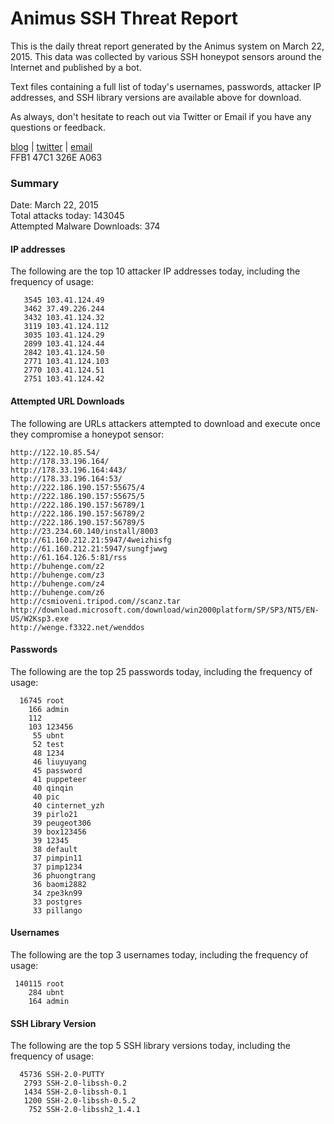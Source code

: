 # Animus SSH Threat Report

This is the daily threat report generated by the Animus system on March 22, 2015. This data was collected by various SSH honeypot sensors around the Internet and published by a bot.  

Text files containing a full list of today's usernames, passwords, attacker IP addresses, and SSH library versions are available above for download.  

As always, don't hesitate to reach out via Twitter or Email if you have any questions or feedback.  

[blog](http://morris.guru) | [twitter](https://twitter.com/andrew___morris) | [email](mailto:andrew@morris.guru)  
FFB1 47C1 326E A063  

### Summary

Date: March 22, 2015  
Total attacks today: 143045  
Attempted Malware Downloads: 374 

#### IP addresses
The following are the top 10 attacker IP addresses today, including the frequency of usage:
```
   3545 103.41.124.49
   3462 37.49.226.244
   3432 103.41.124.32
   3119 103.41.124.112
   3035 103.41.124.29
   2899 103.41.124.44
   2842 103.41.124.50
   2771 103.41.124.103
   2770 103.41.124.51
   2751 103.41.124.42
```

#### Attempted URL Downloads
The following are URLs attackers attempted to download and execute once they compromise a honeypot sensor:
```
http://122.10.85.54/
http://178.33.196.164/
http://178.33.196.164:443/
http://178.33.196.164:53/
http://222.186.190.157:55675/4
http://222.186.190.157:55675/5
http://222.186.190.157:56789/1
http://222.186.190.157:56789/2
http://222.186.190.157:56789/5
http://23.234.60.140/install/8003
http://61.160.212.21:5947/4weizhisfg
http://61.160.212.21:5947/sungfjwwg
http://61.164.126.5:81/rss
http://buhenge.com/z2
http://buhenge.com/z3
http://buhenge.com/z4
http://buhenge.com/z6
http://csmioveni.tripod.com//scanz.tar
http://download.microsoft.com/download/win2000platform/SP/SP3/NT5/EN-US/W2Ksp3.exe
http://wenge.f3322.net/wenddos
```

#### Passwords
The following are the top 25 passwords today, including the frequency of usage:
```
  16745 root
    166 admin
    112 
    103 123456
     55 ubnt
     52 test
     48 1234
     46 liuyuyang
     45 password
     41 puppeteer
     40 qinqin
     40 pic
     40 cinternet_yzh
     39 pirlo21
     39 peugeot306
     39 box123456
     39 12345
     38 default
     37 pimpin11
     37 pimp1234
     36 phuongtrang
     36 baomi2882
     34 zpe3kn99
     33 postgres
     33 pillango
```

#### Usernames
The following are the top 3 usernames today, including the frequency of usage:
```
 140115 root
    284 ubnt
    164 admin
```

#### SSH Library Version
The following are the top 5 SSH library versions today, including the frequency of usage:
```
  45736 SSH-2.0-PUTTY
   2793 SSH-2.0-libssh-0.2
   1434 SSH-2.0-libssh-0.1
   1200 SSH-2.0-libssh-0.5.2
    752 SSH-2.0-libssh2_1.4.1
```
